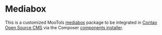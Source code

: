Mediabox
========

This is a customized MooTols [mediabox][1] package to be integrated in
[Contao Open Source CMS][2] via the Composer [components installer][3].


[1]: https://github.com/iaian7/mediaboxAdvanced/
[2]: https://contao.org
[3]: http://robloach.github.io/component-installer/
